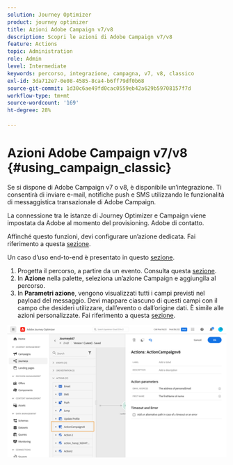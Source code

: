 ```yaml
---
solution: Journey Optimizer
product: journey optimizer
title: Azioni Adobe Campaign v7/v8
description: Scopri le azioni di Adobe Campaign v7/v8
feature: Actions
topic: Administration
role: Admin
level: Intermediate
keywords: percorso, integrazione, campagna, v7, v8, classico
exl-id: 3da712e7-0e08-4585-8ca4-b6ff79df0b68
source-git-commit: 1d30c6ae49fd0cac0559eb42a629b59708157f7d
workflow-type: tm+mt
source-wordcount: '169'
ht-degree: 28%

---
```


# Azioni Adobe Campaign v7/v8 {#using_campaign_classic}

Se si dispone di Adobe Campaign v7 o v8, è disponibile un’integrazione. Ti consentirà di inviare e-mail, notifiche push e SMS utilizzando le funzionalità di messaggistica transazionale di Adobe Campaign.

La connessione tra le istanze di Journey Optimizer e Campaign viene impostata da Adobe al momento del provisioning. Adobe di contatto.

Affinché questo funzioni, devi configurare un’azione dedicata. Fai riferimento a questa [sezione](../action/acc-action.md).

Un caso d’uso end-to-end è presentato in questo [sezione](../building-journeys/ajo-ac.md).

1. Progetta il percorso, a partire da un evento. Consulta questa [sezione](../building-journeys/journey.md).
1. In **Azione** nella palette, seleziona un’azione Campaign e aggiungila al percorso.
1. In **Parametri azione**, vengono visualizzati tutti i campi previsti nel payload del messaggio. Devi mappare ciascuno di questi campi con il campo che desideri utilizzare, dall’evento o dall’origine dati. È simile alle azioni personalizzate. Fai riferimento a questa [sezione](../building-journeys/using-custom-actions.md).

![](assets/accintegration2.png)
